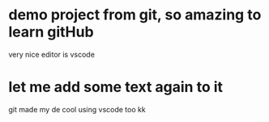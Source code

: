 # demo project from git, so amazing to learn gitHub
very nice editor is vscode
# let me add some text again to it

git made my de cool using vscode too kk